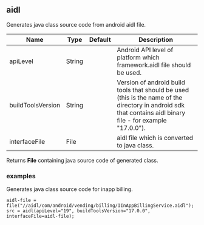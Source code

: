 ## aidl

Generates java class source code from android aidl file.

 | Name | Type | Default | Description |
 | ---- | ---- | ------- | ----------- |
 | apiLevel | String |   | Android API level of platform which framework.aidl file should be used. |
 | buildToolsVersion | String |   | Version of android build tools that should be used (this is the name of the directory in android sdk that contains aidl binary file - for example "17.0.0"). |
 | interfaceFile | File |   | aidl file which is converted to java class. |

Returns __File__ containing java source code of generated class.

### examples

Generates java class source code for inapp billing.
```
aidl-file = file("//aidl/com/android/vending/billing/IInAppBillingService.aidl");
src = aidl(apiLevel="19", buildToolsVersion="17.0.0", interfaceFile=aidl-file);
```
